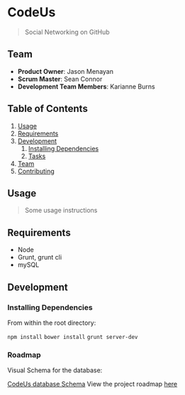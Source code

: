 # CodeUs

> Social Networking on GitHub

## Team

  - __Product Owner__: Jason Menayan
  - __Scrum Master__: Sean Connor
  - __Development Team Members__: Karianne Burns

## Table of Contents

1. [Usage](#Usage)
1. [Requirements](#requirements)
1. [Development](#development)
    1. [Installing Dependencies](#installing-dependencies)
    1. [Tasks](#tasks)
1. [Team](#team)
1. [Contributing](#contributing)

## Usage

> Some usage instructions

## Requirements

- Node
- Grunt, grunt cli
- mySQL

## Development

### Installing Dependencies

From within the root directory:

`npm install`
`bower install`
`grunt server-dev`

### Roadmap

Visual Schema for the database:

[CodeUs database Schema](https://github.com/onphenomenon/codeUs/blob/master/visualschema.png)
View the project roadmap [here](LINK_TO_PROJECT_ISSUES)

